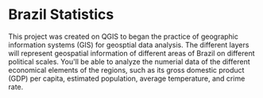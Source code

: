 # Brazil Statistics

This project was created on QGIS to began the practice of geographic information systems (GIS) for geosptial data analysis. The different layers will represent geospatial information of different areas of Brazil on different political scales. You'll be able to analyze the numerial data of the different economical elements of the regions, such as its gross domestic product (GDP) per capita, estimated population, average temperature, and crime rate.
